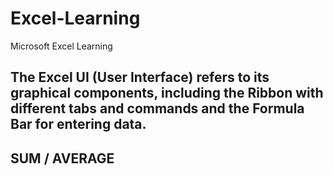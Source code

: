 # Excel-Learning
Microsoft Excel Learning 

## The Excel UI (User Interface) refers to its graphical components, including the Ribbon with different tabs and commands and the Formula Bar for entering data.

## SUM / AVERAGE
